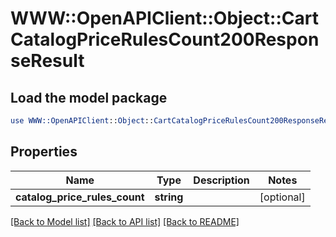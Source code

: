 # WWW::OpenAPIClient::Object::CartCatalogPriceRulesCount200ResponseResult

## Load the model package
```perl
use WWW::OpenAPIClient::Object::CartCatalogPriceRulesCount200ResponseResult;
```

## Properties
Name | Type | Description | Notes
------------ | ------------- | ------------- | -------------
**catalog_price_rules_count** | **string** |  | [optional] 

[[Back to Model list]](../README.md#documentation-for-models) [[Back to API list]](../README.md#documentation-for-api-endpoints) [[Back to README]](../README.md)


